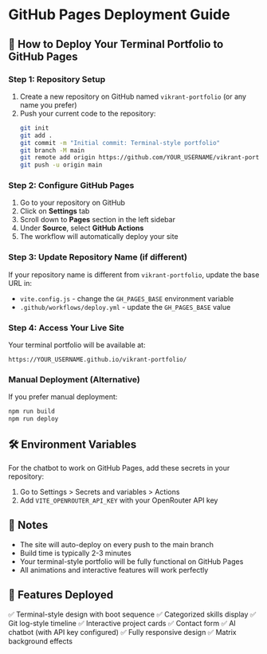 # GitHub Pages Deployment Guide

## 🚀 How to Deploy Your Terminal Portfolio to GitHub Pages

### Step 1: Repository Setup
1. Create a new repository on GitHub named `vikrant-portfolio` (or any name you prefer)
2. Push your current code to the repository:
   ```bash
   git init
   git add .
   git commit -m "Initial commit: Terminal-style portfolio"
   git branch -M main
   git remote add origin https://github.com/YOUR_USERNAME/vikrant-portfolio.git
   git push -u origin main
   ```

### Step 2: Configure GitHub Pages
1. Go to your repository on GitHub
2. Click on **Settings** tab
3. Scroll down to **Pages** section in the left sidebar
4. Under **Source**, select **GitHub Actions**
5. The workflow will automatically deploy your site

### Step 3: Update Repository Name (if different)
If your repository name is different from `vikrant-portfolio`, update the base URL in:
- `vite.config.js` - change the `GH_PAGES_BASE` environment variable
- `.github/workflows/deploy.yml` - update the `GH_PAGES_BASE` value

### Step 4: Access Your Live Site
Your terminal portfolio will be available at:
```
https://YOUR_USERNAME.github.io/vikrant-portfolio/
```

### Manual Deployment (Alternative)
If you prefer manual deployment:
```bash
npm run build
npm run deploy
```

## 🛠️ Environment Variables
For the chatbot to work on GitHub Pages, add these secrets in your repository:
1. Go to Settings > Secrets and variables > Actions
2. Add `VITE_OPENROUTER_API_KEY` with your OpenRouter API key

## 📝 Notes
- The site will auto-deploy on every push to the main branch
- Build time is typically 2-3 minutes
- Your terminal-style portfolio will be fully functional on GitHub Pages
- All animations and interactive features will work perfectly

## 🎯 Features Deployed
✅ Terminal-style design with boot sequence
✅ Categorized skills display
✅ Git log-style timeline
✅ Interactive project cards
✅ Contact form
✅ AI chatbot (with API key configured)
✅ Fully responsive design
✅ Matrix background effects
